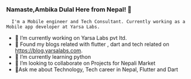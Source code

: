 ### Namaste,Ambika Dulal Here from Nepal!  👋
      I'm a Mobile engineer and Tech Consultant. Currently working as a Mobile app developer at Yarsa Labs.


- 🔭 I’m currently working on Yarsa Labs pvt ltd.
- 🌱 Found my blogs related with flutter , dart and tech related on https://blog.yarsalabs.com. 
- 🌱 I’m currently learning python 
- 👯  I’m looking to collaborate on Projects for Nepali Market
- 💬Ask me about Technology, Tech career in Nepal, Flutter and Dart

<!--
**Ambikadulal/Ambikadulal** is a ✨ _special_ ✨ repository because its `README.md` (this file) appears on your GitHub profile.


Here are some ideas to get you started:

- 📫 How to reach me: ...
- 😄 Pronouns: ...
- ⚡ Fun fact: ...
-->
